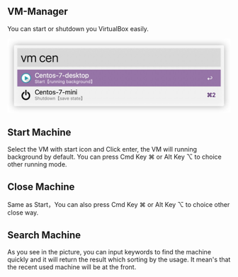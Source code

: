 ## VM-Manager
You can start or shutdown you VirtualBox easily.

![](./images/introduce.png)

## Start Machine
Select the VM with start icon and Click enter, the VM will running background by default. You can press Cmd Key ⌘ or Alt Key ⌥ to choice other running mode.

## Close Machine
Same as Start，You can also press Cmd Key ⌘ or Alt Key ⌥ to choice other close way.

## Search Machine
As you see in the picture, you can input keywords to find the machine quickly and it will return the result which sorting by the usage. It mean's that the recent used machine will be at the front.